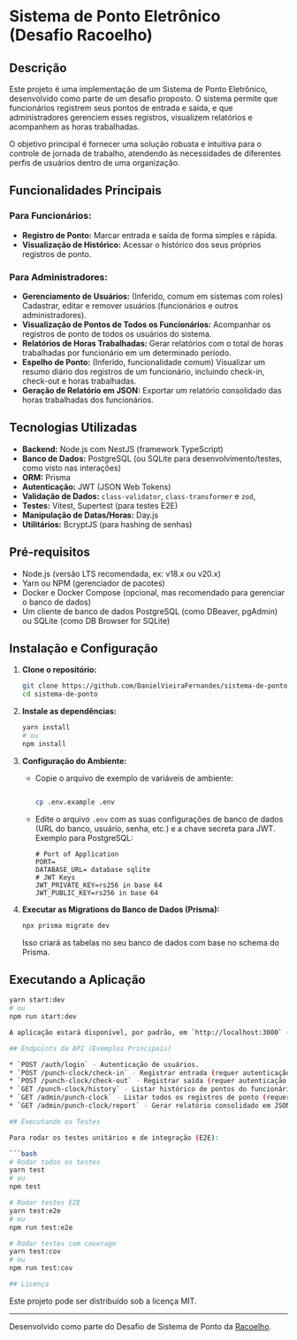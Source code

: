 # Sistema de Ponto Eletrônico (Desafio Racoelho)

## Descrição

Este projeto é uma implementação de um Sistema de Ponto Eletrônico, desenvolvido como parte de um desafio proposto. O sistema permite que funcionários registrem seus pontos de entrada e saída, e que administradores gerenciem esses registros, visualizem relatórios e acompanhem as horas trabalhadas.

O objetivo principal é fornecer uma solução robusta e intuitiva para o controle de jornada de trabalho, atendendo às necessidades de diferentes perfis de usuários dentro de uma organização.

## Funcionalidades Principais

### Para Funcionários:
* **Registro de Ponto:** Marcar entrada e saída de forma simples e rápida.
* **Visualização de Histórico:** Acessar o histórico dos seus próprios registros de ponto.

### Para Administradores:
* **Gerenciamento de Usuários:** (Inferido, comum em sistemas com roles) Cadastrar, editar e remover usuários (funcionários e outros administradores).
* **Visualização de Pontos de Todos os Funcionários:** Acompanhar os registros de ponto de todos os usuários do sistema.
* **Relatórios de Horas Trabalhadas:** Gerar relatórios com o total de horas trabalhadas por funcionário em um determinado período.
* **Espelho de Ponto:** (Inferido, funcionalidade comum) Visualizar um resumo diário dos registros de um funcionário, incluindo check-in, check-out e horas trabalhadas.
* **Geração de Relatório em JSON:** Exportar um relatório consolidado das horas trabalhadas dos funcionários.

## Tecnologias Utilizadas

* **Backend:** Node.js com NestJS (framework TypeScript)
* **Banco de Dados:** PostgreSQL (ou SQLite para desenvolvimento/testes, como visto nas interações)
* **ORM:** Prisma
* **Autenticação:** JWT (JSON Web Tokens)
* **Validação de Dados:** `class-validator`, `class-transformer` e `zod`,
* **Testes:** Vitest, Supertest (para testes E2E)
* **Manipulação de Datas/Horas:** Day.js
* **Utilitários:** BcryptJS (para hashing de senhas)

## Pré-requisitos

* Node.js (versão LTS recomendada, ex: v18.x ou v20.x)
* Yarn ou NPM (gerenciador de pacotes)
* Docker e Docker Compose (opcional, mas recomendado para gerenciar o banco de dados)
* Um cliente de banco de dados PostgreSQL (como DBeaver, pgAdmin) ou SQLite (como DB Browser for SQLite)

## Instalação e Configuração

1.  **Clone o repositório:**
    ```bash
    git clone https://github.com/DanielVieiraFernandes/sistema-de-ponto.git
    cd sistema-de-ponto
    ```

2.  **Instale as dependências:**
    ```bash
    yarn install
    # ou
    npm install
    ```

3.  **Configuração do Ambiente:**
    * Copie o arquivo de exemplo de variáveis de ambiente:
        ```bash
        
        cp .env.example .env
        ```
    * Edite o arquivo `.env` com as suas configurações de banco de dados (URL do banco, usuário, senha, etc.) e a chave secreta para JWT.
        Exemplo para PostgreSQL:
        ```env
       # Port of Application 
       PORT= 
       DATABASE_URL= database sqlite
       # JWT Keys
       JWT_PRIVATE_KEY=rs256 in base 64
       JWT_PUBLIC_KEY=rs256 in base 64
        ```

4.  **Executar as Migrations do Banco de Dados (Prisma):**
    ```bash
    npx prisma migrate dev
    ```
    Isso criará as tabelas no seu banco de dados com base no schema do Prisma.


## Executando a Aplicação

```bash
yarn start:dev
# ou
npm run start:dev

A aplicação estará disponível, por padrão, em `http://localhost:3000` (ou a porta configurada no seu projeto).

## Endpoints da API (Exemplos Principais)

* `POST /auth/login` - Autenticação de usuários.
* `POST /punch-clock/check-in` - Registrar entrada (requer autenticação de funcionário).
* `POST /punch-clock/check-out` - Registrar saída (requer autenticação de funcionário).
* `GET /punch-clock/history` - Listar histórico de pontos do funcionário logado (com paginação).
* `GET /admin/punch-clock` - Listar todos os registros de ponto (requer autenticação de ADMIN, com paginação e filtro por `employeeId`).
* `GET /admin/punch-clock/report` - Gerar relatório consolidado em JSON (requer autenticação de ADMIN, com filtro opcional por `employeeId`).

## Executando os Testes

Para rodar os testes unitários e de integração (E2E):

```bash
# Rodar todos os testes
yarn test
# ou
npm test

# Rodar testes E2E
yarn test:e2e
# ou
npm run test:e2e

# Rodar testes com coverage
yarn test:cov
# ou
npm run test:cov

## Licença
```

Este projeto pode ser distribuído sob a licença MIT.

---

Desenvolvido como parte do Desafio de Sistema de Ponto da [Racoelho](https://racoelho.com.br/).